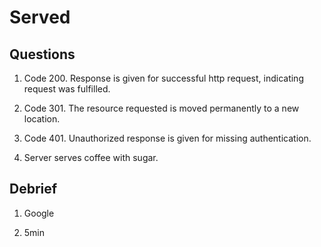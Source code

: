 # Served

## Questions

1. Code 200. Response is given for successful http request, indicating request was fulfilled.

2. Code 301. The resource requested is moved permanently to a new location.

3. Code 401. Unauthorized response is given for missing authentication.

4. Server serves coffee with sugar.

## Debrief

1. Google

2. 5min
